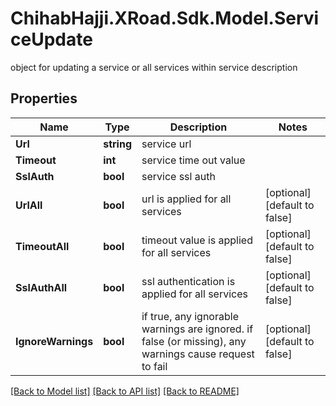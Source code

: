 # ChihabHajji.XRoad.Sdk.Model.ServiceUpdate
object for updating a service or all services within service description

## Properties

Name | Type | Description | Notes
------------ | ------------- | ------------- | -------------
**Url** | **string** | service url | 
**Timeout** | **int** | service time out value | 
**SslAuth** | **bool** | service ssl auth | 
**UrlAll** | **bool** | url is applied for all services | [optional] [default to false]
**TimeoutAll** | **bool** | timeout value is applied for all services | [optional] [default to false]
**SslAuthAll** | **bool** | ssl authentication is applied for all services | [optional] [default to false]
**IgnoreWarnings** | **bool** | if true, any ignorable warnings are ignored. if false (or missing), any warnings cause request to fail | [optional] [default to false]

[[Back to Model list]](../README.md#documentation-for-models) [[Back to API list]](../README.md#documentation-for-api-endpoints) [[Back to README]](../README.md)

